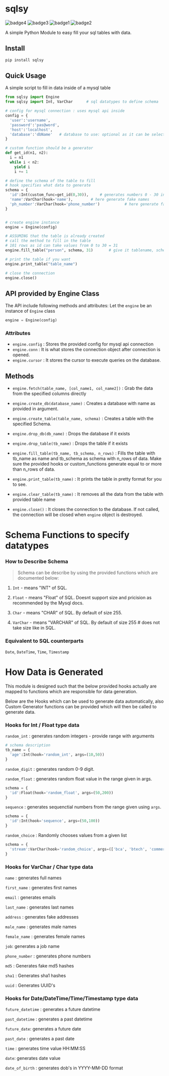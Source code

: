 # sqlsy
![badge4](https://img.shields.io/badge/MIT-License-red)
![badge3](https://img.shields.io/badge/version-v1.0.0-magenta)
![badge1](https://img.shields.io/static/v1?label=python%203&message=SQL&color=blue)
![badge2](https://img.shields.io/static/v1?label=easy&message=install&color=green)

A simple Python Module to easy fill your sql tables with data.

## Install
```bash
pip install sqlsy
```

## Quick Usage
A simple script to fill in data inside of a mysql table

```python
from sqlsy import Engine
from sqlsy import Int, VarChar      # sql datatypes to define schema

# config for mysql connection : uses mysql api inside
config = {
  'user':'username',
  'password':'pas@word',
  'host':'localhost',
  'database':'dbName'   # database to use: optional as it can be selected using a method
}

# custom function should be a generator
def get_id(n1, n2):
  i = n1
  while i < n2:
    yield i
    i += 1

# define the schema of the table to fill
# hook specifies what data to generate
schema = {
  'id':Int(custom_func=get_id(0,30)),     # generates numbers 0 - 30 including 30
  'name':VarChar(hook='name'),        # here generate fake names
  'ph_number':VarChar(hook='phone_number')           # here generate fake jobs
}


# create engine instance
engine = Engine(config)

# ASSUMING that the table is already created
# call the method to fill in the table
# 101 rows as id can take values from 0 to 30 = 31
engine.fill_table("person", schema, 31)       # give it tablename, schema of table and no of rows.

# print the table if you want
engine.print_table("table_name")

# close the connection
engine.close()
```

## API provided by Engine Class
The API include following methods and attributes:
Let the `engine` be an instance of `Engine` class
```python
engine = Engine(config)
```
### Attributes
- `engine.config` : Stores the provided config for mysql api connection
- `engine.conn` : It is what stores the connection object after connection is opened.
- `engine.cursor` : It stores the cursor to execute queries on the database.

## Methods
- `engine.fetch(table_name, [col_name1, col_name2])` : Grab the data from the specified columns directly

- `engine.create_db(database_name)` : Creates a database with name as provided in argument.

- `engine.create_table(table_name, schema)` : Creates a table with the specified Schema.

- `engine.drop_db(db_name)` : Drops the database if it exists

- `engine.drop_table(tb_name)` : Drops the table if it exists

- `engine.fill_table(tb_name, tb_schema, n_rows)` : Fills the table with tb_name as name and tb_schema as schema with n_rows of data. Make sure the provided hooks or custom_functions generate equal to or more than n_rows of data.

- `engine.print_table(tb_name)` : It prints the table in pretty format for you to see.

- `engine.clear_table(tb_name)` : It removes all the data from the table with provided table name

- `engine.close()` : It closes the connection to the database. If not called, the connection will be closed when `engine` object is destroyed.

# Schema Functions to specify datatypes

### How to Describe Schema
> Schema can be describe by using the provided functions which are documented below:

1. `Int` - means "INT" of SQL.

2. `Float` - means "Float" of SQL. Doesnt support size and pricision as recommended by the Mysql docs.

3. `Char` - means "CHAR" of SQL. By default of size 255.

4. `VarChar` - means "VARCHAR" of SQL. By default of size 255 # does not take size like in SQL.

### Equivalent to SQL counterparts
`Date`, `DateTime`, `Time`, `Timestamp`

# How Data is Generated
This module is designed such that the below provided hooks actually are mapped to functions which are responsible for data generation.

Below are the Hooks which can be used to generate data automatically, also Custom Generator functions can be provided which will then be called to generate data.


### Hooks for Int / Float type data
`random_int` : generates random integers - provide range with arguments
```python
# schema description
tb_name = {
  'age':Int(hook='random_int', args=(10,50))
}
```

`random_digit` : generates random 0-9 digit.

`random_float` : generates random float value in the range given in args.

```python
schema = {
  'id':Float(hook='random_float', args=(50,200))
}
```

`sequence` : generates sequenctial numbers from the range given using `args`.

```python
schema = {
  'id':Int(hook='sequence', args=(50,100))
}
```

`random_choice` : Randomly chooses values from a given list
```python
schema = {
  'stream':VarChar(hook='random_choice', args=(['bca', 'btech', 'commerce', 'mtech']))
}
```

### Hooks for VarChar / Char type data
`name` : generates full names

`first_name` : generates first names

`email` : generates emails

`last_name` : generates last names

`address` : generates fake addresses

`male_name` : generates male names

`female_name` : generates female names

`job`: generates a job name

`phone_number` : generates phone numbers

`md5` : Generates fake md5 hashes

`sha1` : Generates sha1 hashes

`uuid` : Generates UUID's


### Hooks for Date/DateTime/Time/Timestamp type data

`future_datetime` : generates a future datetime

`past_datetime` : generates a past datetime

`future_date`: generates a future date

`past_date` : generates a past date

`time` : generates time value HH:MM:SS

`date`: generates date value

`date_of_birth` : generates dob's in YYYY-MM-DD format
